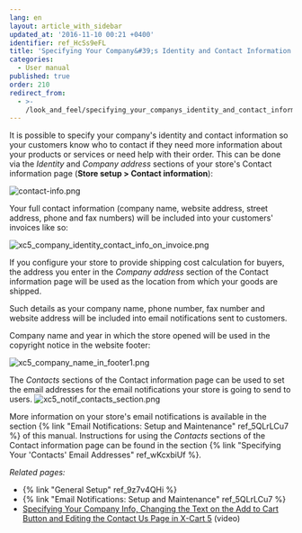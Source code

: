 ```yaml
---
lang: en
layout: article_with_sidebar
updated_at: '2016-11-10 00:21 +0400'
identifier: ref_HcSs9eFL
title: 'Specifying Your Company&#39;s Identity and Contact Information'
categories:
  - User manual
published: true
order: 210
redirect_from:
  - >-
    /look_and_feel/specifying_your_companys_identity_and_contact_information.html
---
```

It is possible to specify your company's identity and contact information so your customers know who to contact if they need more information about your products or services or need help with their order. This can be done via the _Identity_ and _Company address_ sections of your store's Contact information page (**Store setup > Contact information**):

![contact-info.png]({{site.baseurl}}/attachments/ref_HcSs9eFL/contact-info.png)

Your full contact information (company name, website address, street address, phone and fax numbers) will be included into your customers' invoices like so:  

![xc5_company_identity_contact_info_on_invoice.png]({{site.baseurl}}/attachments/ref_HcSs9eFL/xc5_company_identity_contact_info_on_invoice.png)

If you configure your store to provide shipping cost calculation for buyers, the address you enter in the _Company address_ section of the Contact information page will be used as the location from which your goods are shipped.

Such details as your company name, phone number, fax number and website address will be included into email notifications sent to customers.

Company name and year in which the store opened will be used in the copyright notice in the website footer:

![xc5_company_name_in_footer1.png]({{site.baseurl}}/attachments/ref_HcSs9eFL/xc5_company_name_in_footer1.png)

The _Contacts_ sections of the Contact information page can be used to set the email addresses for the email notifications your store is going to send to users. 
![xc5_notif_contacts_section.png]({{site.baseurl}}/attachments/ref_HcSs9eFL/xc5_notif_contacts_section.png)

More information on your store's email notifications is available in the section {% link "Email Notifications: Setup and Maintenance" ref_5QLrLCu7 %} of this manual. Instructions for using the _Contacts_ sections of the Contact information page can be found in the section {% link "Specifying Your 'Contacts' Email Addresses" ref_wKcxbiUf %}.

_Related pages:_
   
   * {% link "General Setup" ref_9z7v4QHi %}
   * {% link "Email Notifications: Setup and Maintenance" ref_5QLrLCu7 %}
   * [Specifying Your Company Info, Changing the Text on the Add to Cart Button and Editing the Contact Us Page in X-Cart 5](http://devs.x-cart.com/en/webinars_and_video_tutorials/specifying_your_company_info__changing_the_text_on_the_add_to_cart_button_and_editing_the_contact_us_page_in_x-cart_5.html) (video)

